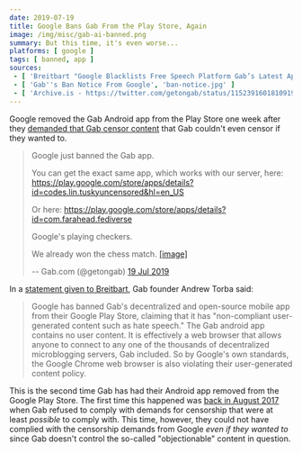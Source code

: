```yaml
---
date: 2019-07-19
title: Google Bans Gab From the Play Store, Again
image: /img/misc/gab-ai-banned.png
summary: But this time, it's even worse...
platforms: [ google ]
tags: [ banned, app ]
sources:
 - [ 'Breitbart "Google Blacklists Free Speech Platform Gab’s Latest App" by Lucas Nolan', 'https://www.breitbart.com/tech/2019/07/20/google-blacklists-free-speech-platform-gabs-latest-app/' ]
 - [ 'Gab''s Ban Notice From Google', 'ban-notice.jpg' ]
 - [ 'Archive.is - https://twitter.com/getongab/status/1152391601810919424', 'https://archive.is/bxOln' ]
---
```


Google removed the Gab Android app from the Play Store one week after they [demanded that Gab censor content](/events/google-gives-gab-a-week-to-censor-uncensorable-content/) that Gab couldn't even censor if they wanted to.

> Google just banned the Gab app. 
>
> You can get the exact same app, which works with our server, here: https://play.google.com/store/apps/details?id=codes.lin.tuskyuncensored&hl=en_US
>
> Or here: https://play.google.com/store/apps/details?id=com.farahead.fediverse
>
> Google's playing checkers. 
>
> We already won the chess match. [[image]](ban-notice.jpg)
>
> -- Gab.com (@getongab) [19 Jul 2019](https://archive.is/bxOln)

In a [statement given to Breitbart](https://www.breitbart.com/tech/2019/07/20/google-blacklists-free-speech-platform-gabs-latest-app/), Gab founder Andrew Torba said:
> Google has banned Gab's decentralized and open-source mobile app from their Google Play Store, claiming that it has "non-compliant user-generated content such as hate speech."
> The Gab android app contains no user content.
> It is effectively a web browser that allows anyone to connect to any one of the thousands of decentralized microblogging servers, Gab included.
> So by Google's own standards, the Google Chrome web browser is also violating their user-generated content policy.

This is the second time Gab has had their Android app removed from the Google Play Store.
The first time this happened was [back in August 2017](/events/google-removes-gab-from-play-store/) when Gab refused to comply with demands for censorship that were at least _possible_ to comply with.
This time, however, they could not have complied with the censorship demands from Google _even if they wanted to_ since Gab doesn't control the so-called "objectionable" content in question.
